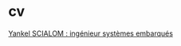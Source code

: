 cv
==

[Yankel SCIALOM : ingénieur systèmes embarqués](https://raw.github.com/yscialom/cv/master/curriculum-vitae-es.pdf)
